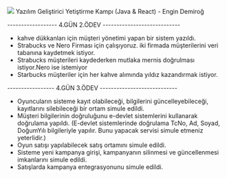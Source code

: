 <img src="https://www.shareicon.net/data/64x64/2015/12/05/194953_java_256x256.png">  Yazılım Geliştirici Yetiştirme Kampı (Java & React) - Engin Demiroğ


------------------  4.GÜN 2.ÖDEV ----------------------------

-   kahve dükkanları için müşteri yönetimi yapan bir sistem yazıldı.
-   Strabucks ve Nero Firması için çalışıyoruz. iki firmada müşterilerini veri tabanına kaydetmek istiyor.
-   Strabucks müşterileri kaydederken mutlaka mernis doğrulması istiyor.Nero ise istemiyor
-   Starbucks müşteriler için her kahve alımında yıldız  kazandırmak istiyor.

----------------- 4.GÜN 3.ÖDEV ----------------------------

- Oyuncuların sisteme kayıt olabileceği, bilgilerini güncelleyebileceği, kayıtlarını silebileceği bir ortam simule edildi.
- Müşteri bilgilerinin doğruluğunu e-devlet sistemlerini kullanarak doğrulama yapıldı.
(E-devlet sistemlerinde doğrulama TcNo, Ad, Soyad, DoğumYılı bilgileriyle yapılır. Bunu yapacak servisi simule etmeniz yeterlidir.)
- Oyun satışı yapılabilecek satış ortamını simule edildi.
- Sisteme yeni kampanya girişi, kampanyanın silinmesi ve güncellenmesi imkanlarını simule edildi.
- Satışlarda kampanya entegrasyonunu simule edildi.

